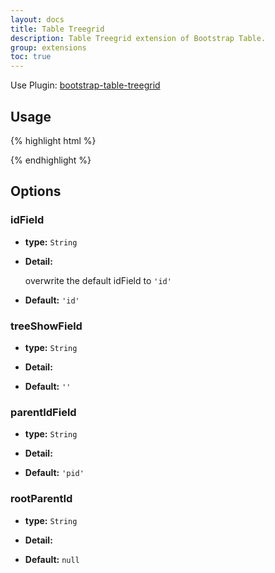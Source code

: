 ```yaml
---
layout: docs
title: Table Treegrid
description: Table Treegrid extension of Bootstrap Table.
group: extensions
toc: true
---
```


Use Plugin: [bootstrap-table-treegrid](https://github.com/wenzhixin/bootstrap-table/tree/master/src/extensions/treegrid)

## Usage

{% highlight html %}
<script src="extensions/treegrid/bootstrap-table-treegrid.js"></script>
{% endhighlight %}

## Options

### idField

- **type:** `String`

- **Detail:**

   overwrite the default idField to `'id'`

- **Default:** `'id'`

### treeShowField

- **type:** `String`

- **Detail:**



- **Default:** `''`

### parentIdField

- **type:** `String`

- **Detail:**



- **Default:** `'pid'`

### rootParentId

- **type:** `String`

- **Detail:**



- **Default:** `null`
